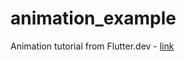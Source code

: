 # animation_example

Animation tutorial from Flutter.dev - [link](https://flutter.dev/docs/development/ui/animations/tutorial)

